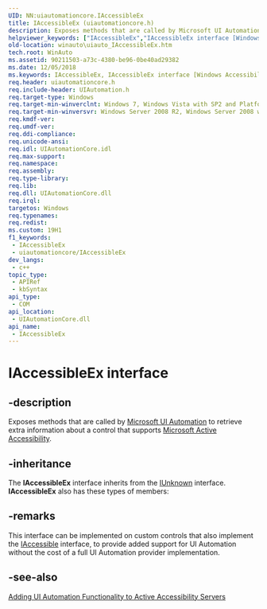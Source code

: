 ```yaml
---
UID: NN:uiautomationcore.IAccessibleEx
title: IAccessibleEx (uiautomationcore.h)
description: Exposes methods that are called by Microsoft UI Automation to retrieve extra information about a control that supports Microsoft Active Accessibility.
helpviewer_keywords: ["IAccessibleEx","IAccessibleEx interface [Windows Accessibility]","IAccessibleEx interface [Windows Accessibility]","described","uiauto.uiauto_IAccessibleEx","uiauto_IAccessibleEx","uiautomationcore/IAccessibleEx","winauto.uiauto_IAccessibleEx"]
old-location: winauto\uiauto_IAccessibleEx.htm
tech.root: WinAuto
ms.assetid: 90211503-a73c-4380-be96-0be40ad29382
ms.date: 12/05/2018
ms.keywords: IAccessibleEx, IAccessibleEx interface [Windows Accessibility], IAccessibleEx interface [Windows Accessibility],described, uiauto.uiauto_IAccessibleEx, uiauto_IAccessibleEx, uiautomationcore/IAccessibleEx, winauto.uiauto_IAccessibleEx
req.header: uiautomationcore.h
req.include-header: UIAutomation.h
req.target-type: Windows
req.target-min-winverclnt: Windows 7, Windows Vista with SP2 and Platform Update for Windows Vista, Windows XP with SP3 and Platform Update for Windows Vista [desktop apps \| UWP apps]
req.target-min-winversvr: Windows Server 2008 R2, Windows Server 2008 with SP2 and Platform Update for Windows Server 2008, Windows Server 2003 with SP2 and Platform Update for Windows Server 2008 [desktop apps \| UWP apps]
req.kmdf-ver: 
req.umdf-ver: 
req.ddi-compliance: 
req.unicode-ansi: 
req.idl: UIAutomationCore.idl
req.max-support: 
req.namespace: 
req.assembly: 
req.type-library: 
req.lib: 
req.dll: UIAutomationCore.dll
req.irql: 
targetos: Windows
req.typenames: 
req.redist: 
ms.custom: 19H1
f1_keywords:
 - IAccessibleEx
 - uiautomationcore/IAccessibleEx
dev_langs:
 - c++
topic_type:
 - APIRef
 - kbSyntax
api_type:
 - COM
api_location:
 - UIAutomationCore.dll
api_name:
 - IAccessibleEx
---
```


# IAccessibleEx interface


## -description

Exposes methods that are called by [Microsoft UI Automation](/windows/win32/winauto/entry-uiauto-win32) to retrieve extra information about a control that supports [Microsoft Active Accessibility](/windows/win32/winauto/microsoft-active-accessibility).

## -inheritance

The **IAccessibleEx** interface inherits from the [IUnknown](/windows/desktop/api/unknwn/nn-unknwn-iunknown) interface. **IAccessibleEx** also has these types of members:

## -remarks

This interface can be implemented on custom controls that also implement the [IAccessible](/windows/desktop/api/oleacc/nn-oleacc-iaccessible) interface, to provide added support for UI Automation without the cost of a full UI Automation provider implementation.

## -see-also

[Adding UI Automation Functionality to Active Accessibility Servers](/windows/desktop/WinAuto/uiauto-usingiaccessibleex)
